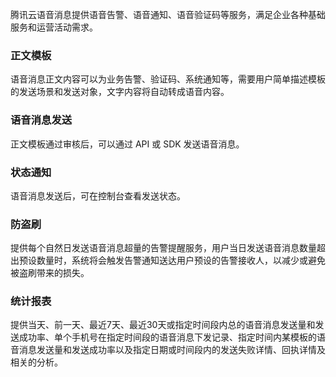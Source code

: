 腾讯云语音消息提供语音告警、语音通知、语音验证码等服务，满足企业各种基础服务和运营活动需求。

### 正文模板
语音消息正文内容可以为业务告警、验证码、系统通知等，需要用户简单描述模板的发送场景和发送对象，文字内容将自动转成语音内容。

### 语音消息发送
正文模板通过审核后，可以通过 API 或 SDK 发送语音消息。

### 状态通知
语音消息发送后，可在控制台查看发送状态。

### 防盗刷
提供每个自然日发送语音消息超量的告警提醒服务，用户当日发送语音消息数量超出预设数量时，系统将会触发告警通知送达用户预设的告警接收人，以减少或避免被盗刷带来的损失。

### 统计报表
提供当天、前一天、最近7天、最近30天或指定时间段内总的语音消息发送量和发送成功率、单个手机号在指定时间段的语音消息下发记录、指定时间内某模板的语音消息发送量和发送成功率以及指定日期或时间段内的发送失败详情、回执详情及相关的分析。

